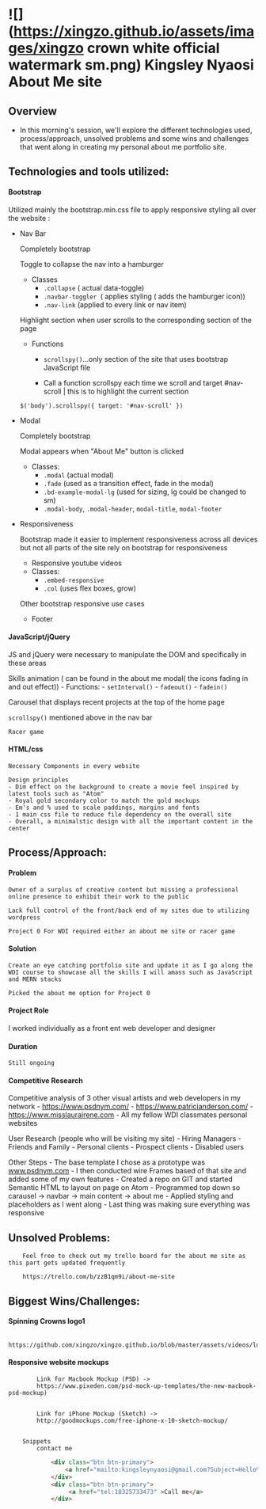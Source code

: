 # ![](https://xingzo.github.io/assets/images/xingzo crown white official watermark sm.png) Kingsley Nyaosi About Me site

## Overview
- In this morning's session, we'll explore the different technologies used, process/approach, unsolved problems and some wins and challenges that went along in creating my personal about me portfolio site.


<a name="jquery"></a>
## Technologies and tools utilized:

#### Bootstrap
Utilized mainly the bootstrap.min.css file to apply responsive styling all over the website :

- Nav Bar

	Completely bootstrap

	Toggle to collapse the nav into a hamburger
	- Classes
		- `.collapse` ( actual data-toggle)
		- `.navbar-toggler `( applies styling ( adds the hamburger icon))
		- `.nav-link` (applied to every link or nav item)

	Highlight section when user scrolls to the corresponding section of the page
	- Functions
		- `scrollspy()`…only section of the site that uses bootstrap JavaScript file

		- Call a function scrollspy each time we scroll and target #nav-scroll |
		this is to highlight the current section

	 `$('body').scrollspy({ target: '#nav-scroll' })`


- Modal

	Completely bootstrap

	Modal appears when "About Me" button is clicked
	- Classes:
		- `.modal` (actual modal)
		- `.fade` (used as a transition effect, fade in the modal)
		- `.bd-example-modal-lg` (used for sizing, lg could be changed to sm)
		- `.modal-body`, `.modal-header`, `modal-title`, `modal-footer`

- Responsiveness

	Bootstrap made it easier to implement responsiveness across all devices but not all parts of the site rely on bootstrap for responsiveness

	- Responsive youtube videos
	- Classes:
		- `.embed-responsive`
		- `.col` (uses flex boxes, grow)


	Other bootstrap responsive use cases
	- Footer


#### JavaScript/jQuery
JS and jQuery were necessary to manipulate the DOM and specifically in these areas

Skills animation ( can be found in the about me modal( the icons fading in and out effect))
	- Functions:
			- `setInterval()`
			- `fadeout()`
			- `fadein()`

 Carousel that displays recent projects at the top of the home page

 `scrollspy()` mentioned above in the nav bar

	Racer game

#### HTML/css
	Necessary Components in every website

	Design principles
	- Dim effect on the background to create a movie feel inspired by latest tools such as "Atom"
	- Royal gold secondary color to match the gold mockups
	- Em's and % used to scale paddings, margins and fonts
	- 1 main css file to reduce file dependency on the overall site
	- Overall, a minimalstic design with all the important content in the center


## Process/Approach:

#### Problem
	Owner of a surplus of creative content but missing a professional online presence to exhibit their work to the public

 	Lack full control of the front/back end of my sites due to utilizing wordpress

	Project 0 For WDI required either an about me site or racer game

#### Solution
	Create an eye catching portfolio site and update it as I go along the WDI course to showcase all the skills I will amass such as JavaScript and MERN stacks

	Picked the about me option for Project 0

#### Project Role
  I worked individually as a front ent web developer and designer

#### Duration
	Still ongoing

#### Competitive Research

 Competitive analysis of 3 other visual artists and web developers in my network
		- https://www.psdnym.com/
		- https://www.patricianderson.com/
		- https://www.misslaurairene.com
		- All my fellow WDI classmates personal websites

 User Research (people who will be visiting my site)
		- Hiring Managers
		- Friends and Family
		- Personal clients
		- Prospect clients
		- Disabled users

 Other Steps
		- The base template I chose as a prototype was www.psdnym.com
		- I then conducted wire Frames based of that site and added some of my own features
		- Created a repo on GIT and started Semantic HTML to layout on page on Atom
		- Programmed top down so carausel -> navbar -> main content -> about me
		- Applied styling and placeholders as I went along
		- Last thing was making sure everything was responsive


## Unsolved Problems:		
		Feel free to check out my trello board for the about me site as this part gets updated frequently

		https://trello.com/b/zzB1qm9i/about-me-site



## Biggest Wins/Challenges:

#### Spinning Crowns logo1
			https://github.com/xingzo/xingzo.github.io/blob/master/assets/videos/logotrial.gif

#### Responsive website mockups

			Link for Macbook Mockup (PSD) ->
			https://www.pixeden.com/psd-mock-up-templates/the-new-macbook-psd-mockup)


			Link for iPhone Mockup (Sketch) ->
			http://goodmockups.com/free-iphone-x-10-sketch-mockup/


		Snippets
			contact me

```html
			<div class="btn btn-primary">
				<a href="mailto:kingsleynyaosi@gmail.com?Subject=Hello%20world" >Email me</a>
			</div>
			<div class="btn btn-primary">
				 <a href="tel:18325733473" >Call me</a>
			</div>
```
